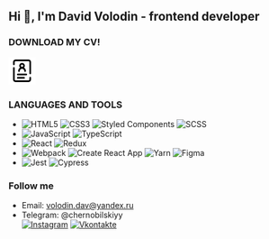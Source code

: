 ## Hi 👋, I'm David Volodin - frontend developer
### DOWNLOAD MY CV!
[![Download Resume](./icons8-resume-48.png)](./resume.pdf)


### LANGUAGES AND TOOLS 
- ![HTML5](https://img.shields.io/badge/-HTML5-E34F26?style=flat&logo=html5&logoColor=white)
![CSS3](https://img.shields.io/badge/-CSS3-1572B6?style=flat&logo=css3)
![Styled Components](https://img.shields.io/badge/-Styled%20Components-DB7093?style=flat&logo=styled-components&logoColor=white)
![SCSS](https://img.shields.io/badge/-SCSS-CC6699?style=flat&logo=sass&logoColor=white)
- ![JavaScript](https://img.shields.io/badge/-JavaScript-F7DF1E?style=flat&logo=javascript&logoColor=black)
![TypeScript](https://img.shields.io/badge/-TypeScript-007ACC?style=flat&logo=typescript&logoColor=white)
- ![React](https://img.shields.io/badge/-React-61DAFB?style=flat&logo=react&logoColor=white)
![Redux](https://img.shields.io/badge/-Redux-764ABC?style=flat&logo=redux&logoColor=white)
- ![Webpack](https://img.shields.io/badge/-Webpack-8DD6F9?style=flat&logo=webpack&logoColor=black)
![Create React App](https://img.shields.io/badge/-Create%20React%20App-09D3AC?style=flat&logo=create-react-app&logoColor=white)
![Yarn](https://img.shields.io/badge/-Yarn-2C8EBB?style=flat&logo=yarn&logoColor=white)
![Figma](https://img.shields.io/badge/-Figma-F24E1E?style=flat&logo=figma&logoColor=white)
- ![Jest](https://img.shields.io/badge/-Jest-C21325?style=flat&logo=jest&logoColor=white)
![Cypress](https://img.shields.io/badge/-Cypress-17202C?style=flat&logo=cypress&logoColor=white)

### Follow me
- Email: [volodin.dav@yandex.ru](mailto:volodin.dav@yandex.ru)
- Telegram: @chernobilskiyy    
[![Instagram](https://img.shields.io/badge/-Instagram-090909?style=for-the-badge&logo=instagram&logoColor=B4068E)](https://www.instagram.com/fsmbdelse)
[![Vkontakte](https://img.shields.io/badge/-Vkontakte-090909?style=for-the-badge&logo=Vk&logoColor=4F7DB3)](https://vk.com/itsr_davis)
